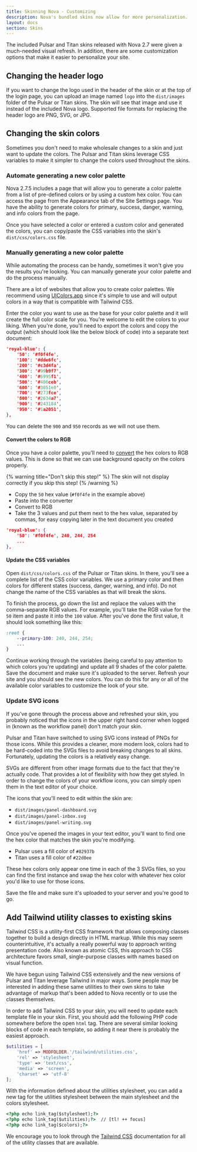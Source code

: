 ```yaml
---
title: Skinning Nova - Customizing
description: Nova's bundled skins now allow for more personalization.
layout: docs
section: Skins
---
```


The included Pulsar and Titan skins released with Nova 2.7 were given a much-needed visual refresh. In addition, there are some customization options that make it easier to personalize your site.

## Changing the header logo

If you want to change the logo used in the header of the skin or at the top of the login page, you can upload an image named `logo` into the `dist/images` folder of the Pulsar or Titan skins. The skin will see that image and use it instead of the included Nova logo. Supported file formats for replacing the header logo are PNG, SVG, or JPG.

## Changing the skin colors

Sometimes you don't need to make wholesale changes to a skin and just want to update the colors. The Pulsar and Titan skins leverage CSS variables to make it simpler to change the colors used throughout the skins.

### Automate generating a new color palette

Nova 2.7.5 includes a page that will allow you to generate a color palette from a list of pre-defined colors or by using a custom hex color. You can access the page from the Appearance tab of the Site Settings page. You have the ability to generate colors for primary, success, danger, warning, and info colors from the page.

Once you have selected a color or entered a custom color and generated the colors, you can copy/paste the CSS variables into the skin's `dist/css/colors.css` file.

### Manually generating a new color palette

While automating the process can be handy, sometimes it won't give you the results you're looking. You can manually generate your color palette and do the process manually.

There are a lot of websites that allow you to create color palettes. We recommend using [UIColors.app](https://uicolors.app/create) since it's simple to use and will output colors in a way that is compatible with Tailwind CSS.

Enter the color you want to use as the base for your color palette and it will create the full color scale for you. You're welcome to edit the colors to your liking. When you're done, you'll need to export the colors and copy the output (which should look like the below block of code) into a separate text document:

```json
'royal-blue': {
    '50': '#f0f4fe',
    '100': '#dde6fc',
    '200': '#c3d4fa',
    '300': '#99b9f7',
    '400': '#6995f1',
    '500': '#406ceb',
    '600': '#3051e0',
    '700': '#273fce',
    '800': '#2634a7',
    '900': '#243184',
    '950': '#1a2051',
},
```

You can delete the `900` and `950` records as we will not use them.

#### Convert the colors to RGB

Once you have a color palette, you'll need to [convert](https://www.rapidtables.com/convert/color/index.html) the hex colors to RGB values. This is done so that we can use background opacity on the colors properly.

{% warning title="Don't skip this step!" %}
The skin will not display correctly if you skip this step!
{% /warning %}

- Copy the `50` hex value (`#f0f4fe` in the example above)
- Paste into the converter
- Convert to RGB
- Take the 3 values and put them next to the hex value, separated by commas, for easy copying later in the text document you created

```json
'royal-blue': {
    '50': '#f0f4fe', 240, 244, 254
    ...
},
```

#### Update the CSS variables

Open `dist/css/colors.css` of the Pulsar or Titan skins. In there, you'll see a complete list of the CSS color variables. We use a primary color and then colors for different states (success, danger, warning, and info). Do not change the name of the CSS variables as that will break the skins.

To finish the process, go down the list and replace the values with the comma-separate RGB values. For example, you'll take the RGB value for the `50` item and paste it into the `100` value. After you've done the first value, it should look something like this:

```css
:root {
    --primary-100: 240, 244, 254;
    ...
}
```

Continue working through the variables (being careful to pay attention to which colors you're updating) and update all 9 shades of the color palette. Save the document and make sure it's uploaded to the server. Refresh your site and you should see the new colors. You can do this for any or all of the available color variables to customize the look of your site.

### Update SVG icons

If you've gone through the process above and refreshed your skin, you probably noticed that the icons in the upper right hand corner when logged in (known as the workflow panel) don't match your skin.

Pulsar and Titan have switched to using SVG icons instead of PNGs for those icons. While this provides a cleaner, more modern look, colors had to be hard-coded into the SVGs files to avoid breaking changes to all skins. Fortunately, updating the colors is a relatively easy change.

SVGs are different from other image formats due to the fact that they're actually code. That provides a lot of flexibility with how they get styled. In order to change the colors of your workflow icons, you can simply open them in the text editor of your choice.

The icons that you'll need to edit within the skin are:

- `dist/images/panel-dashboard.svg`
- `dist/images/panel-inbox.svg`
- `dist/images/panel-writing.svg`

Once you've opened the images in your text editor, you'll want to find one the hex color that matches the skin you're modifying.

- Pulsar uses a fill color of `#82937b`
- Titan uses a fill color of `#22d0ee`

These hex colors only appear one time in each of the 3 SVGs files, so you can find the first instance and swap the hex color with whatever hex color you'd like to use for those icons.

Save the file and make sure it's uploaded to your server and you're good to go.

## Add Tailwind utility classes to existing skins

Tailwind CSS is a utility-first CSS framework that allows composing classes together to build a design directly in HTML markup. While this may seem counterintuitive, it's actually a really powerful way to approach writing presentation code. Also known as atomic CSS, this approach to CSS architecture favors small, single-purpose classes with names based on visual function.

We have begun using Tailwind CSS extensively and the new versions of Pulsar and Titan leverage Tailwind in major ways. Some people may be interested in adding these same utilities to their own skins to take advantage of markup that's been added to Nova recently or to use the classes themselves.

In order to add Tailwind CSS to your skin, you will need to update each template file in your skin. First, you should add the following PHP code somewhere before the open `html` tag. There are several similar looking blocks of code in each template, so adding it near there is probably the easiest approach.

```php
$utilities = [
    'href' => MODFOLDER.'/tailwind/utilities.css',
    'rel' => 'stylesheet',
    'type' => 'text/css',
    'media' => 'screen',
    'charset' => 'utf-8'
];
```

With the information defined about the utilities stylesheet, you can add a new tag for the utilities stylesheet between the main stylesheet and the colors stylesheet.

```html
<?php echo link_tag($stylesheet);?>
<?php echo link_tag($utilities);?>  // [tl! ++ focus]
<?php echo link_tag($colors);?>
```

We encourage you to look through the [Tailwind CSS](https://tailwindcss.com) documentation for all of the utility classes that are available.
